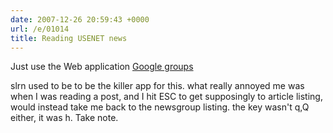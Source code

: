 ```yaml
---
date: 2007-12-26 20:59:43 +0000
url: /e/01014
title: Reading USENET news
---
```



Just use the Web application [Google groups](http://groups.google.com/)

slrn used to be to be the killer app for this.
what really annoyed me was when I was reading a post, and I hit ESC to get supposingly to article listing, would instead take me back to the newsgroup listing.
the key wasn't q,Q either, it was h. Take note.
